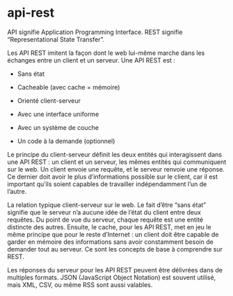 # api-rest

API signifie Application Programming Interface.
REST signifie “Representational State Transfer”.

Les API REST imitent la façon dont le web lui-même marche dans les échanges entre un client et un serveur. Une API REST est :

- Sans état

- Cacheable (avec cache = mémoire)

- Orienté client-serveur

- Avec une interface uniforme

- Avec un système de couche

- Un code à la demande (optionnel)

Le principe du client-serveur définit les deux entités qui interagissent dans une API REST : un client et un serveur, les mêmes entités qui communiquent sur le web. Un client envoie une requête, et le serveur renvoie une réponse. Ce dernier doit avoir le plus d’informations possible sur le client, car il est important qu’ils soient capables de travailler indépendamment l’un de l’autre.

La relation typique client-serveur sur le web.
Le fait d’être “sans état” signifie que le serveur n’a aucune idée de l’état du client entre deux requêtes. Du point de vue du serveur, chaque requête est une entité distincte des autres. Ensuite, le cache, pour les API REST,  met en jeu le même principe que pour le reste d’Internet : un client doit être capable de garder en mémoire des informations sans avoir constamment besoin de demander tout au serveur. Ce sont les concepts de base à comprendre sur REST.

Les réponses du serveur pour les API REST peuvent être délivrées dans de multiples formats. JSON (JavaScript Object Notation) est souvent utilisé, mais XML, CSV, ou même RSS sont aussi valables.
